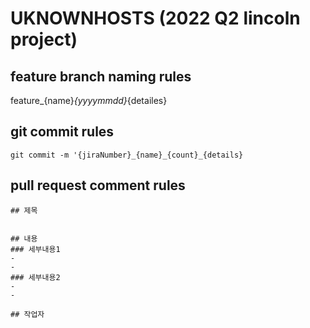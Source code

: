 # UKNOWNHOSTS (2022 Q2 lincoln project)

## feature branch naming rules
feature_{name}_{yyyymmdd}_{detailes}

## git commit rules
```
git commit -m '{jiraNumber}_{name}_{count}_{details}
```

## pull request comment rules
```
## 제목


## 내용
### 세부내용1
- 
-
### 세부내용2
-
-

## 작업자
```

